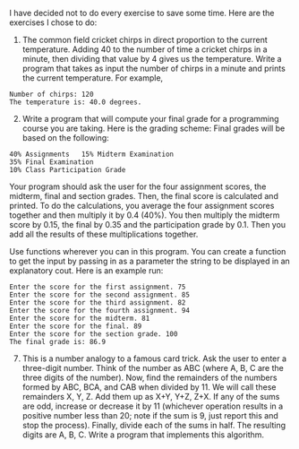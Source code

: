 I have decided not to do every exercise to save some time. Here are the exercises I chose to do:

1. The common field cricket chirps in direct proportion to the current temperature. Adding 40 to the number of time a cricket chirps in a minute, then dividing that value by 4 gives us the temperature. Write a program that takes as input the number of chirps in a minute and prints the current temperature. For example,

```
Number of chirps: 120
The temperature is: 40.0 degrees. 
```

2. Write a program that will compute your final grade for a programming course you are taking. Here is the grading scheme:
Final grades will be based on the following:

```
40% Assignments   15% Midterm Examination
35% Final Examination
10% Class Participation Grade 
```

Your program should ask the user for the four assignment scores, the midterm, final and section grades. Then, the final score is calculated and printed. To do the calculations, you average the four assignment scores together and then multiply it by 0.4 (40%). You then multiply the midterm score by 0.15, the final by 0.35 and the participation grade by 0.1. Then you add all the results of these multiplications together.

Use functions wherever you can in this program. You can create a function to get the input by passing in as a parameter the string to be displayed in an explanatory cout. Here is an example run:

```
Enter the score for the first assignment. 75
Enter the score for the second assignment. 85
Enter the score for the third assignment. 82
Enter the score for the fourth assignment. 94
Enter the score for the midterm. 81
Enter the score for the final. 89
Enter the score for the section grade. 100
The final grade is: 86.9
```

7. This is a number analogy to a famous card trick. Ask the user to enter a three-digit number. Think of the number as ABC (where A, B, C are the three digits of the number). Now, find the remainders of the numbers formed by ABC, BCA, and CAB when divided by 11. We will call these remainders X, Y, Z. Add them up as X+Y, Y+Z, Z+X. If any of the sums are odd, increase or decrease it by 11 (whichever operation results in a positive number less than 20; note if the sum is 9, just report this and stop the process). Finally, divide each of the sums in half. The resulting digits are A, B, C. Write a program that implements this algorithm.